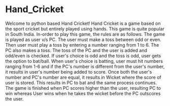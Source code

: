 # Hand_Cricket
Welcome to python based Hand Cricket!
Hand Cricket is a game based on the sport cricket but entirely played using hands. This game is quite popular in South India. In-order to play this game, the rules are as follows.
The game is played as user v/s PC. 
The user must make a toss between odd or even. 
Then user must play a toss by entering a number ranging from 1 to 6. 
The PC also makes a toss. The toss of the PC and the user is added and odd/even is checked. 
If user's choice is odd and the toss is odd, user gets the option to bat/ball.
When user's choice is batting, user must hit numbers ranging from 1-6 and if the PC's number is different from the user's number, it results in user's number being added to score.
Once both the user's number and PC's number are equal, it results in Wicket where the score of user is stored.
This results in PC to bat and the same process continues.
The game is finished when PC scores higher than the user, resulting PC to win whereas User wins when he takes the wicket before the PC outscores the user.
